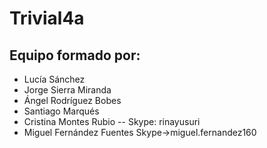 # Trivial4a
## Equipo formado por: 

* Lucía Sánchez
* Jorge Sierra Miranda
* Ángel Rodríguez Bobes
* Santiago Marqués
* Cristina Montes Rubio -- Skype: rinayusuri
* Miguel Fernández Fuentes  Skype->miguel.fernandez160
